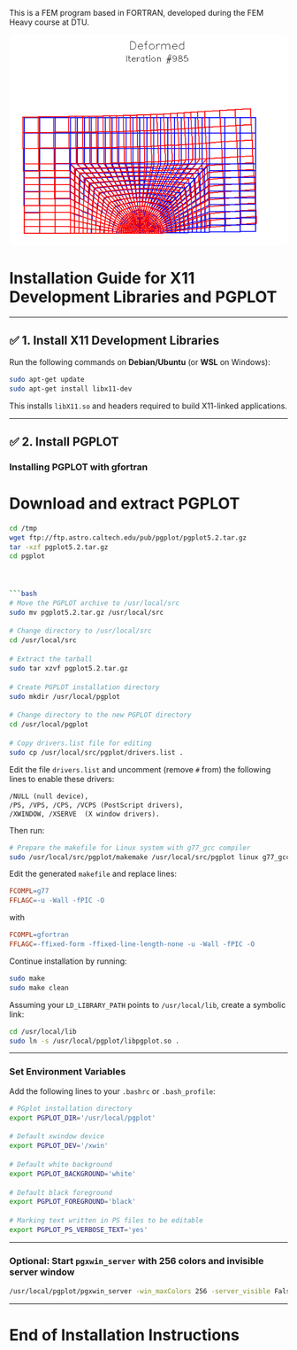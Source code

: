 This is a FEM program based in FORTRAN, developed during the FEM Heavy course at DTU.


![FEM Deformation](image/deform_eg.png)

# Installation Guide for X11 Development Libraries and PGPLOT

---

## ✅ 1. Install X11 Development Libraries

Run the following commands on **Debian/Ubuntu** (or **WSL** on Windows):

```bash
sudo apt-get update
sudo apt-get install libx11-dev
```

This installs `libX11.so` and headers required to build X11-linked applications.

---

## ✅ 2. Install PGPLOT

### Installing PGPLOT with gfortran

# Download and extract PGPLOT
```bash
cd /tmp
wget ftp://ftp.astro.caltech.edu/pub/pgplot/pgplot5.2.tar.gz
tar -xzf pgplot5.2.tar.gz
cd pgplot



```bash
# Move the PGPLOT archive to /usr/local/src
sudo mv pgplot5.2.tar.gz /usr/local/src

# Change directory to /usr/local/src
cd /usr/local/src

# Extract the tarball
sudo tar xzvf pgplot5.2.tar.gz

# Create PGPLOT installation directory
sudo mkdir /usr/local/pgplot

# Change directory to the new PGPLOT directory
cd /usr/local/pgplot

# Copy drivers.list file for editing
sudo cp /usr/local/src/pgplot/drivers.list .
```

Edit the file `drivers.list` and uncomment (remove `#` from) the following lines to enable these drivers:

```
/NULL (null device),
/PS, /VPS, /CPS, /VCPS (PostScript drivers),
/XWINDOW, /XSERVE  (X window drivers).
```

Then run:

```bash
# Prepare the makefile for Linux system with g77_gcc compiler
sudo /usr/local/src/pgplot/makemake /usr/local/src/pgplot linux g77_gcc
```

Edit the generated `makefile` and replace lines:

```makefile
FCOMPL=g77
FFLAGC=-u -Wall -fPIC -O
```

with

```makefile
FCOMPL=gfortran
FFLAGC=-ffixed-form -ffixed-line-length-none -u -Wall -fPIC -O
```

Continue installation by running:

```bash
sudo make
sudo make clean
```

Assuming your `LD_LIBRARY_PATH` points to `/usr/local/lib`, create a symbolic link:

```bash
cd /usr/local/lib
sudo ln -s /usr/local/pgplot/libpgplot.so .
```

---

### Set Environment Variables

Add the following lines to your `.bashrc` or `.bash_profile`:

```bash
# PGplot installation directory
export PGPLOT_DIR='/usr/local/pgplot'

# Default xwindow device
export PGPLOT_DEV='/xwin'

# Default white background
export PGPLOT_BACKGROUND='white'

# Default black foreground
export PGPLOT_FOREGROUND='black'

# Marking text written in PS files to be editable
export PGPLOT_PS_VERBOSE_TEXT='yes'
```

---

### Optional: Start `pgxwin_server` with 256 colors and invisible server window

```bash
/usr/local/pgplot/pgxwin_server -win_maxColors 256 -server_visible False
```

---

# End of Installation Instructions
